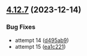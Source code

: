 ## [4.12.7](https://github.com/czkoudy/pagination-table/compare/v4.12.6...v4.12.7) (2023-12-14)


### Bug Fixes

* attempt 14 ([d495ab9](https://github.com/czkoudy/pagination-table/commit/d495ab9e039195f29e1dfe5d322a41bc4066e5b1))
* attempt 15 ([ea1c221](https://github.com/czkoudy/pagination-table/commit/ea1c221b7e9c806f050713801b00b9a4f497f2f9))
